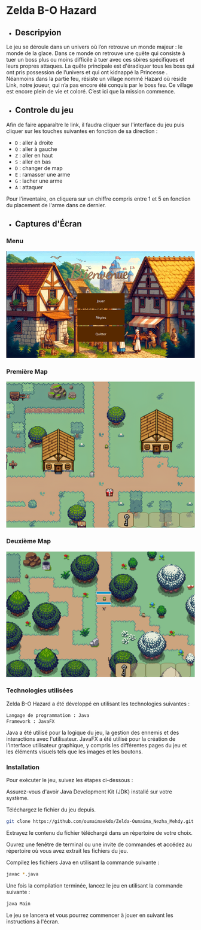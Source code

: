 # Zelda B-O Hazard

- ## Descripyion


Le jeu se déroule dans un univers où l’on retrouve un monde majeur : le monde de la glace. Dans ce monde on retrouve une quête qui consiste à tuer un boss plus ou moins difficile à tuer avec ces sbires spécifiques et leurs propres attaques.
La quête principale est d'éradiquer tous les boss qui ont pris possession de l’univers et qui ont kidnappé la Princesse . 
Néanmoins dans la partie feu, résiste un village nommé Hazard où réside Link, notre joueur, qui n’a pas encore été conquis par le boss feu. Ce village est encore plein de vie et coloré. C’est ici que la mission commence. 


- ## Controle du jeu

Afin de faire apparaître le link, il faudra cliquer sur l'interface du jeu puis cliquer sur les touches suivantes en fonction de sa direction : 

- `D` : aller à droite
- `Q` : aller à gauche
- `Z` : aller en haut
- `S` : aller en bas
- `D` : changer de map
- `E` : ramasser une arme
- `G` : lacher une arme
- `A` : attaquer
 
Pour l'inventaire, on cliquera sur un chiffre compris entre 1 et 5 en fonction du placement de l'arme dans ce dernier.


- ## Captures d'Écran


### Menu

![Menu](readme-images/menu.png)



### Première Map

![Map d'entrée](readme-images/map-principale.png)


### Deuxième Map

![Map d'entrée](readme-images/2e-map.png)

### Technologies utilisées 

Zelda B-O Hazard a été développé en utilisant les technologies suivantes :

    Langage de programmation : Java
    Framework : JavaFX

Java a été utilisé pour la logique du jeu, la gestion des ennemis et des interactions avec l'utilisateur. JavaFX a été utilisé pour la création de l'interface utilisateur graphique, y compris les différentes pages du jeu et les éléments visuels tels que les images et les boutons.

### Installation

Pour exécuter le jeu, suivez les étapes ci-dessous :

Assurez-vous d'avoir Java Development Kit (JDK) installé sur votre système.

Téléchargez le fichier du jeu depuis.

```bash
git clone https://github.com/oumaimaekdo/Zelda-Oumaima_Nezha_Mehdy.git
```
Extrayez le contenu du fichier téléchargé dans un répertoire de votre choix.

Ouvrez une fenêtre de terminal ou une invite de commandes et accédez au répertoire où vous avez extrait les fichiers du jeu.

Compilez les fichiers Java en utilisant la commande suivante :

```bash
javac *.java
```
Une fois la compilation terminée, lancez le jeu en utilisant la commande suivante :

```bash
java Main
```
Le jeu se lancera et vous pourrez commencer à jouer en suivant les instructions à l'écran.

